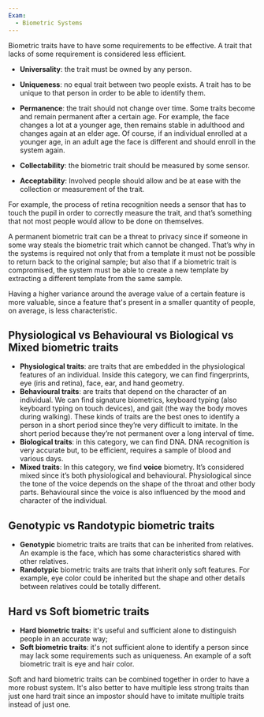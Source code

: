 ```yaml
---
Exam:
  - Biometric Systems
---
```

Biometric traits have to have some requirements to be effective. A trait that lacks of some requirement is considered less efficient.
- **Universality**: the trait must be owned by any person.
- **Uniqueness**: no equal trait between two people exists. A trait has to be unique to that person in order to be able to identify them.
- **Permanence**: the trait should not change over time.
Some traits become and remain permanent after a certain age. For example, the face changes a lot at a younger age, then remains stable in adulthood and changes again at an elder age. Of course, if an individual enrolled at a younger age, in an adult age the face is different and should enroll in the system again.

- **Collectability**: the biometric trait should be measured by some sensor.
- **Acceptability**: Involved people should allow and be at ease with the collection or measurement of the trait.

For example, the process of retina recognition needs a sensor that has to touch the pupil in order to correctly measure the trait, and that’s something that not most people would allow to be done on themselves.

A permanent biometric trait can be a threat to privacy since if someone in some way steals the biometric trait which cannot be changed. That’s why in the systems is required not only that from a template it must not be possible to return back to the original sample; but also that if a biometric trait is compromised, the system must be able to create a new template by extracting a different template from the same sample.  

Having a higher variance around the average value of a certain feature is more valuable, since a feature that's present in a smaller quantity of people, on average, is less characteristic.

## Physiological vs Behavioural vs Biological vs Mixed biometric traits

- **Physiological traits**: are traits that are embedded in the physiological features of an individual. Inside this category, we can find fingerprints, eye (iris and retina), face, ear, and hand geometry.
- **Behavioural traits**: are traits that depend on the character of an individual. We can find signature biometrics, keyboard typing (also keyboard typing on touch devices), and gait (the way the body moves during walking). These kinds of traits are the best ones to identify a person in a short period since they’re very difficult to imitate. In the short period because they’re not permanent over a long interval of time.
- **Biological traits**: in this category, we can find DNA. DNA recognition is very accurate but, to be efficient, requires a sample of blood and various days.
- **Mixed traits**: In this category, we find **voice** biometry. It’s considered mixed since it’s both physiological and behavioural. Physiological since the tone of the voice depends on the shape of the throat and other body parts. Behavioural since the voice is also influenced by the mood and character of the individual.

## Genotypic vs Randotypic biometric traits

- **Genotypic** biometric traits are traits that can be inherited from relatives. An example is the face, which has some characteristics shared with other relatives.
- **Randotypic** biometric traits are traits that inherit only soft features. For example, eye color could be inherited but the shape and other details between relatives could be totally different.

## Hard vs Soft biometric traits
- **Hard biometric traits:** it's useful and sufficient alone to distinguish people in an accurate way;
- **Soft biometric traits**: it's not sufficient alone to identify a person since may lack some requirements such as uniqueness. An example of a soft biometric trait is eye and hair color.

Soft and hard biometric traits can be combined together in order to have a more robust system. It's also better to have multiple less strong traits than just one hard trait since an impostor should have to imitate multiple traits instead of just one. 
